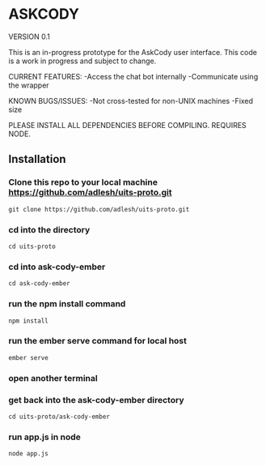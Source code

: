 # ASKCODY
VERSION 0.1

This is an in-progress prototype for the AskCody user interface.
This code is a work in progress and subject to change.


CURRENT FEATURES:
-Access the chat bot internally
-Communicate using the wrapper

KNOWN BUGS/ISSUES:
-Not cross-tested for non-UNIX machines
-Fixed size

PLEASE INSTALL ALL DEPENDENCIES BEFORE COMPILING. REQUIRES NODE.

## Installation 


### Clone this repo to your local machine https://github.com/adlesh/uits-proto.git

```
git clone https://github.com/adlesh/uits-proto.git
```

### cd into the directory 

```
cd uits-proto
```

### cd into ask-cody-ember

```
cd ask-cody-ember
```

### run the npm install command

```
npm install
```

### run the ember serve command for local host

```
ember serve
```

### open another terminal  

### get back into the ask-cody-ember directory

```
cd uits-proto/ask-cody-ember
```

### run app.js in node 

```
node app.js
```



